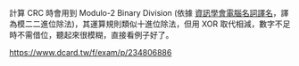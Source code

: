 計算 CRC 時會用到 Modulo-2 Binary Division (依據
[資訊學會電腦名詞譯名](http://www.iicm.org.tw/term/termb_M.htm)，譯為模二二進位除法)，其運算規則類似十進位除法，但用 XOR 取代相減，數字不足時不需借位，聽起來很模糊，直接看例子好了。

https://www.dcard.tw/f/exam/p/234806886

